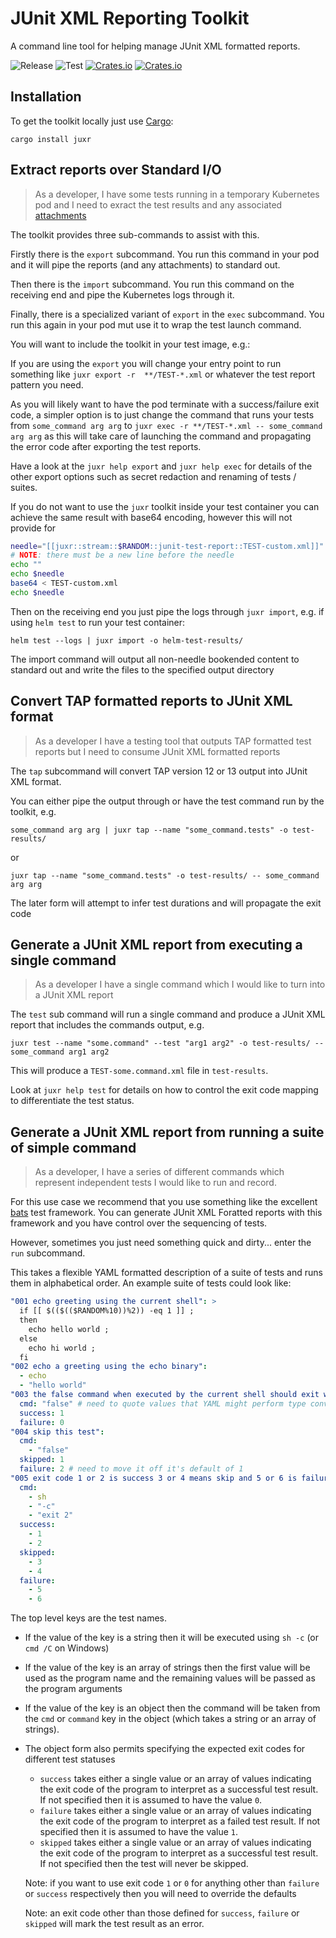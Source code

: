 # JUnit XML Reporting Toolkit

A command line tool for helping manage JUnit XML formatted reports.

![Release](https://github.com/cloudbees-oss/juxr/workflows/Release/badge.svg) ![Test](https://github.com/cloudbees-oss/juxr/workflows/Test/badge.svg) [![Crates.io](https://img.shields.io/crates/v/juxr.svg?maxAge=2592000)](https://crates.io/crates/juxr) [![Crates.io](https://img.shields.io/crates/d/juxr.svg?maxAge=2592000)](https://crates.io/crates/juxr) 

## Installation

To get the toolkit locally just use [Cargo](https://doc.rust-lang.org/cargo/getting-started/installation.html):

```
cargo install juxr
```              

## Extract reports over Standard I/O

> As a developer, I have some tests running in a temporary Kubernetes pod and I need to exract the test results and any associated [attachments](https://plugins.jenkins.io/junit-attachments/)

The toolkit provides three sub-commands to assist with this.

Firstly there is the `export` subcommand. You run this command in your pod and it will pipe the reports (and any attachments) to standard out.

Then there is the `import` subcommand. You run this command on the receiving end and pipe the Kubernetes logs through it.

Finally, there is a specialized variant of `export` in the `exec` subcommand. You run this again in your pod mut use it to wrap the test launch command.

You will want to include the toolkit in your test image, e.g.:

If you are using the `export` you will change your entry point to run something like `juxr export -r  **/TEST-*.xml` or whatever the test report pattern you need.

As you will likely want to have the pod terminate with a success/failure exit code, a simpler option is to just change the command that runs your tests from `some_command arg arg` to `juxr exec -r **/TEST-*.xml -- some_command arg arg` as this will take care of launching the command and propagating the error code after exporting the test reports.

Have a look at the `juxr help export` and `juxr help exec` for details of the other export options such as secret redaction and renaming of tests / suites.

If you do not want to use the `juxr` toolkit inside your test container you can achieve the same result with base64 encoding, however this will not provide for 

```bash
needle="[[juxr::stream::$RANDOM::junit-test-report::TEST-custom.xml]]"
# NOTE: there must be a new line before the needle
echo "" 
echo $needle
base64 < TEST-custom.xml
echo $needle
```         

Then on the receiving end you just pipe the logs through `juxr import`, e.g. if using `helm test` to run your test container:

```
helm test --logs | juxr import -o helm-test-results/
```                                   

The import command will output all non-needle bookended content to standard out and write the files to the specified output directory

## Convert TAP formatted reports to JUnit XML format

> As a developer I have a testing tool that outputs TAP formatted test reports but I need to consume JUnit XML formatted reports

The `tap` subcommand will convert TAP version 12 or 13 output into JUnit XML format.

You can either pipe the output through or have the test command run by the toolkit, e.g.

```
some_command arg arg | juxr tap --name "some_command.tests" -o test-results/
```                                       

or 
```
juxr tap --name "some_command.tests" -o test-results/ -- some_command arg arg
```     

The later form will attempt to infer test durations and will propagate the exit code                                  

## Generate a JUnit XML report from executing a single command

> As a developer I have a single command which I would like to turn into a JUnit XML report

The `test` sub command will run a single command and produce a JUnit XML report that includes the commands output, e.g.

```
juxr test --name "some.command" --test "arg1 arg2" -o test-results/ -- some_command arg1 arg2
```            

This will produce a `TEST-some.command.xml` file in `test-results`.

Look at `juxr help test` for details on how to control the exit code mapping to differentiate the test status.

## Generate a JUnit XML report from running a suite of simple command

> As a developer, I have a series of different commands which represent independent tests I would like to run and record.

For this use case we recommend that you use something like the excellent [bats](https://github.com/bats-core/bats-core) test framework.
You can generate JUnit XML Foratted reports with this framework and you have control over the sequencing of tests.

However, sometimes you just need something quick and dirty... enter the `run` subcommand.

This takes a flexible YAML formatted description of a suite of tests and runs them in alphabetical order.
An example suite of tests could look like:

```yaml
"001 echo greeting using the current shell": >
  if [[ $(($(($RANDOM%10))%2)) -eq 1 ]] ;
  then
    echo hello world ;
  else
    echo hi world ;
  fi
"002 echo a greeting using the echo binary":
  - echo
  - "hello world"
"003 the false command when executed by the current shell should exit with non-zero":
  cmd: "false" # need to quote values that YAML might perform type conversions on
  success: 1
  failure: 0
"004 skip this test":
  cmd:
    - "false"
  skipped: 1
  failure: 2 # need to move it off it's default of 1
"005 exit code 1 or 2 is success 3 or 4 means skip and 5 or 6 is failure otherwise an error":
  cmd:
    - sh
    - "-c"
    - "exit 2"
  success:
    - 1
    - 2
  skipped:
    - 3
    - 4
  failure:
    - 5
    - 6
```                             

The top level keys are the test names.

* If the value of the key is a string then it will be executed using `sh -c` (or `cmd /C` on Windows)
* If the value of the key is an array of strings then the first value will be used as the program name and the remaining values will be passed as the program arguments
* If the value of the key is an object then the command will be taken from the `cmd` or `command` key in the object (which takes a string or an array of strings).
* The object form also permits specifying the expected exit codes for different test statuses

  * `success` takes either a single value or an array of values indicating the exit code of the program to interpret as a successful test result. If not specified then it is assumed to have the value `0`. 
  * `failure` takes either a single value or an array of values indicating the exit code of the program to interpret as a failed test result. If not specified then it is assumed to have the value `1`. 
  * `skipped` takes either a single value or an array of values indicating the exit code of the program to interpret as a successful test result. If not specified then the test will never be skipped.
  
  Note: if you want to use exit code `1` or `0` for anything other than `failure` or `success` respectively then you will need to override the defaults
  
  Note: an exit code other than those defined for `success`, `failure` or `skipped` will mark the test result as an error. 

